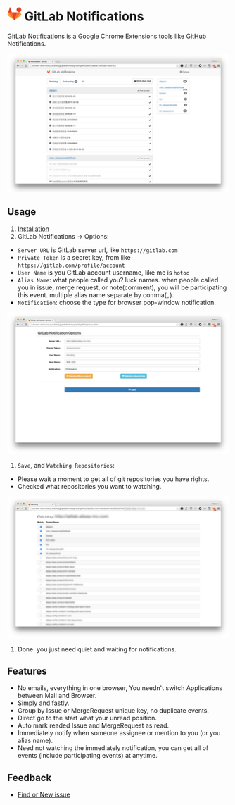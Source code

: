 # ![logo](./assets/logo.png) GitLab Notifications

GitLab Notifications is a Google Chrome Extensions tools like GitHub Notifications.

![screen shot](./assets/screen-shot.png)

## Usage

1. [Installation](https://chrome.google.com/webstore/detail/gitlab-notifications/neidmbjigjejpekbknfbmcgmkbfgmfmi)
1. GitLab Notifications -> Options:
  - `Server URL` is GitLab server url, like `https://gitlab.com`
  - `Private Token` is a secret key, from like `https://gitlab.com/profile/account`
  - `User Name` is you GitLab account username, like me is `hotoo`
  - `Alias Name`: what people called you? luck names. when people called you in issue, merge request, or note(comment),
    you will be participating this event. multiple alias name separate by comma(`,`).
  - `Notification`: choose the type for browser pop-window notification.

  ![screen shot options](./assets/screen-shot-options.png)

1. `Save`, and `Watching Repositories`:
  - Please wait a moment to get all of git repositories you have rights.
  - Checked what repositories you want to watching.

  ![screen shot watching](./assets/screen-shot-watching.png)

1. Done. you just need quiet and waiting for notifications.

## Features

- No emails, everything in one browser, You needn't switch Applications between Mail and Browser.
- Simply and fastly.
- Group by Issue or MergeRequest unique key, no duplicate events.
- Direct go to the start what your unread position.
- Auto mark readed Issue and MergeRequest as read.
- Immediately notify when someone assignee or mention to you (or you alias name).
- Need not watching the immediately notification, you can get all of events
  (include participating events) at anytime.

## Feedback

- [Find or New issue](https://github.com/hotoo/gitlab-notifications/issues)
